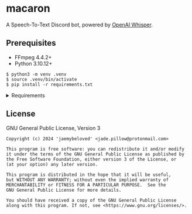 # macaron

A Speech-To-Text Discord bot, powered by [OpenAI Whisper](https://openai.com/research/whisper).

## Prerequisites

- FFmpeg 4.4.2+
- Python 3.10.12+

```console
$ python3 -m venv .venv
$ source .venv/bin/activate
$ pip install -r requirements.txt
```

<details>
<summary>Requirements</summary>

```
aiohttp==3.9.3
aiosignal==1.3.1
async-timeout==4.0.3
attrs==23.2.0
certifi==2024.2.2
cffi==1.16.0
charset-normalizer==3.3.2
discord.py==2.3.2
filelock==3.13.3
frozenlist==1.4.1
fsspec==2024.3.1
idna==3.6
Jinja2==3.1.3
llvmlite==0.42.0
MarkupSafe==2.1.5
more-itertools==10.2.0
mpmath==1.3.0
multidict==6.0.5
networkx==3.2.1
numba==0.59.1
numpy==1.26.4
nvidia-cublas-cu12==12.1.3.1
nvidia-cuda-cupti-cu12==12.1.105
nvidia-cuda-nvrtc-cu12==12.1.105
nvidia-cuda-runtime-cu12==12.1.105
nvidia-cudnn-cu12==8.9.2.26
nvidia-cufft-cu12==11.0.2.54
nvidia-curand-cu12==10.3.2.106
nvidia-cusolver-cu12==11.4.5.107
nvidia-cusparse-cu12==12.1.0.106
nvidia-nccl-cu12==2.19.3
nvidia-nvjitlink-cu12==12.4.127
nvidia-nvtx-cu12==12.1.105
openai-whisper==20231117
pycparser==2.22
PyNaCl==1.5.0
regex==2023.12.25
requests==2.31.0
sympy==1.12
tiktoken==0.6.0
torch==2.2.2
tqdm==4.66.2
triton==2.2.0
typing_extensions==4.10.0
urllib3==2.2.1
yarl==1.9.4
```

</details>

## License

GNU General Public License, Version 3

```
Copyright (c) 2024 'jaemybeloved' <jade.pillow@protonmail.com>

This program is free software: you can redistribute it and/or modify
it under the terms of the GNU General Public License as published by
the Free Software Foundation, either version 3 of the License, or
(at your option) any later version.

This program is distributed in the hope that it will be useful,
but WITHOUT ANY WARRANTY; without even the implied warranty of
MERCHANTABILITY or FITNESS FOR A PARTICULAR PURPOSE.  See the
GNU General Public License for more details.

You should have received a copy of the GNU General Public License
along with this program. If not, see <https://www.gnu.org/licenses/>.
```
